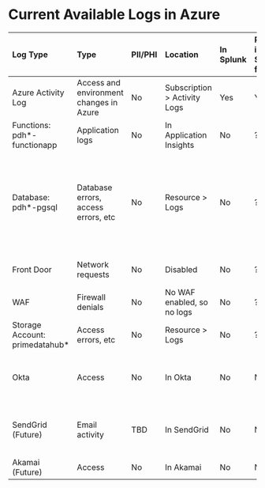 # Current Available Logs in Azure

| Log Type                       | Type                                    | PII/PHI | Location                     | In Splunk | Required in Splunk for ATO | Notes                                                   |
| :----------------------------- | :-------------------------------------- | :------ | :--------------------------- | :-------- | :------------------------- | :------------------------------------------------------ |
| Azure Activity Log             | Access and environment changes in Azure | No      | Subscription > Activity Logs | Yes       | Yes                        |                                                         |
| Functions: pdh*-functionapp    | Application logs                        | No      | In Application Insights      | No        | ?                          |                                                         |
| Database: pdh*-pgsql           | Database errors, access errors, etc     | No      | Resource > Logs              | No        | ?                          | Could be other types of logs to capture like slow query |
| Front Door                     | Network requests                        | No      | Disabled                     | No        | ?                          | Enable these logs                                       |
| WAF                            | Firewall denials                        | No      | No WAF enabled, so no logs   | No        | ?                          | Enable these logs                                       |
| Storage Account: primedatahub* | Access errors, etc                      | No      | Resource > Logs              | No        | ?                          |                                                         |
| Okta                           | Access                                  | No      | In Okta                      | No        | No                         | We'd like to get this in Splunk                         |
| SendGrid (Future)              | Email activity                          | TBD     | In SendGrid                  | No        | No                         | We'd like to get this in Splunk                         |
| Akamai (Future)                | Access                                  | No      | In Akamai                    | No        | No                         |                                                         |